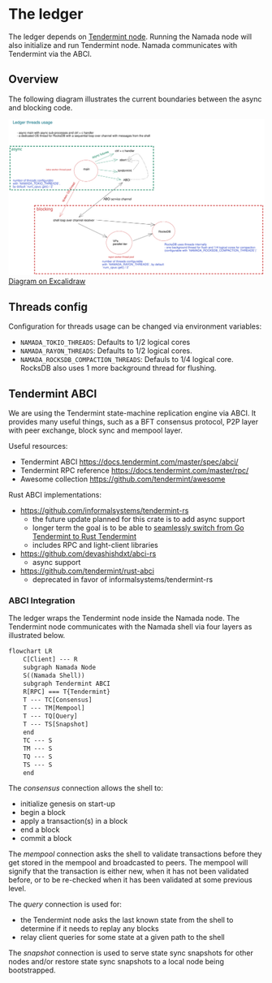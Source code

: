 # The ledger

The ledger depends on [Tendermint node](https://github.com/tendermint/tendermint). Running the Namada node will also initialize and run Tendermint node. Namada communicates with Tendermint via the ABCI.

## Overview

The following diagram illustrates the current boundaries between the async and blocking code.

![ledger threads](ledger/ledger_threads.svg  "ledger threads")
[Diagram on Excalidraw](https://excalidraw.com/#room=952eca1f17ac3c7b5cee,ReXYfqLLleTjVnSQM9zrjw)

## Threads config

Configuration for threads usage can be changed via environment variables:

- `NAMADA_TOKIO_THREADS`: Defaults to 1/2 logical cores
- `NAMADA_RAYON_THREADS`: Defaults to 1/2 logical cores.
- `NAMADA_ROCKSDB_COMPACTION_THREADS`: Defauls to 1/4 logical core. RocksDB also uses 1 more background thread for flushing.

## Tendermint ABCI

We are using the Tendermint state-machine replication engine via ABCI. It provides many useful things, such as a BFT consensus protocol, P2P layer with peer exchange, block sync and mempool layer.

Useful resources:

- Tendermint ABCI <https://docs.tendermint.com/master/spec/abci/>
- Tendermint RPC reference <https://docs.tendermint.com/master/rpc/>
- Awesome collection <https://github.com/tendermint/awesome>

Rust ABCI implementations:

- <https://github.com/informalsystems/tendermint-rs>
  - the future update planned for this crate is to add async support
  - longer term the goal is to be able to [seamlessly switch from Go Tendermint
    to Rust Tendermint](https://github.com/informalsystems/tendermint-rs/issues/29#issuecomment-672444401)
  - includes RPC and light-client libraries
- <https://github.com/devashishdxt/abci-rs>
  - async support
- <https://github.com/tendermint/rust-abci>
  - deprecated in favor of informalsystems/tendermint-rs

### ABCI Integration

The ledger wraps the Tendermint node inside the Namada node. The Tendermint node
communicates with the Namada shell via four layers as illustrated below.

```mermaid
flowchart LR
    C[Client] --- R
    subgraph Namada Node
    S((Namada Shell))
    subgraph Tendermint ABCI
    R[RPC] === T{Tendermint}
    T --- TC[Consensus]
    T --- TM[Mempool]
    T --- TQ[Query]
    T --- TS[Snapshot]
    end
    TC --- S
    TM --- S
    TQ --- S
    TS --- S
    end
```

The *consensus* connection allows the shell to:

- initialize genesis on start-up
- begin a block
- apply a transaction(s) in a block
- end a block
- commit a block

The *mempool* connection asks the shell to validate transactions before they get
stored in the mempool and broadcasted to peers. The mempool will signify that
the transaction is either new, when it has not been validated before, or to be
re-checked when it has been validated at some previous level.

The *query* connection is used for:

- the Tendermint node asks the last known state from the shell to determine if it needs to replay any blocks
- relay client queries for some state at a given path to the shell

The *snapshot* connection is used to serve state sync snapshots for other nodes and/or restore state sync snapshots to a local node being bootstrapped.
